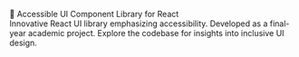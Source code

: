 🚀 Accessible UI Component Library for React  
Innovative React UI library emphasizing accessibility. Developed as a final-year academic project. Explore the codebase for insights into inclusive UI design.
